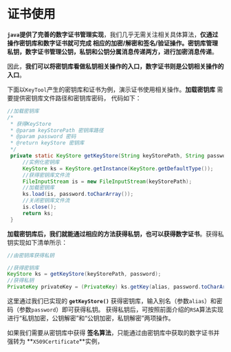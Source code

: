 证书使用
=====================================================================
**`java`提供了完善的数字证书管理实现**，我们几乎无需关注相关具体算法，**仅通过操作密钥库和数字证书就可完成
相应的加密/解密和签名/验证操作。密钥库管理私钥，数字证书管理公钥，私钥和公钥分属消息传递两方，进行加密消息传递**。

因此，**我们可以将密钥库看做私钥相关操作的入口，数字证书则是公钥相关操作的入口**。

下面以`KeyTool`产生的密钥库和证书为例，演示证书使用相关操作。**加载密钥库** 需要提供密钥库文件路径和密钥库密码，
代码如下：
```java
//加载密钥库
/*
 * 获得KeyStore
 * @param keyStorePath 密钥库路径
 * @param password 密码
 * @return keyStore 密钥库
 */
 private static KeyStore getKeyStore(String keyStorePath, String password) throws Exception {
     //实例化密钥库
     KeyStore ks = KeyStore.getInstance(KeyStore.getDefaultType());
     //获得密钥库文件流
     FileInputStream is = new FileInputStream(keyStorePath);
     //加载密钥库
     ks.load(is, password.toCharArray());
     //关闭密钥库文件流
     is.close();
     return ks;
 }
```
**加载密钥库后，我们就能通过相应的方法获得私钥，也可以获得数字证书**。获得私钥实现如下清单所示：
```java
//由密钥库获得私钥

//获得密钥库
KeyStore ks = getKeyStore(keyStorePath, password);
//获得私钥
PrivateKey privateKey = (PrivateKey) ks.getKey(alias, password.toCharArray());
```
这里通过我们已实现的 **`getKeyStore()`** 获得密钥库，输入别名（参数`alias`）和密码（参数`password`）即可获得私钥。
获得私钥后，可按照前面介绍的`RSA`算法实现进行“私钥加密，公钥解密”和“公钥加密，私钥解密”两项操作。

如果我们需要从密钥库中获得 **签名算法**，只能通过由密钥库中获取的数字证书并强转为 **`X509Certificate`**实例，



